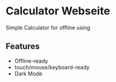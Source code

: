 
# Calculator Webseite

Simple Calculator for offline using

## Features

- Offline-ready
- touch/mouse/keyboard-ready
- Dark Mode
